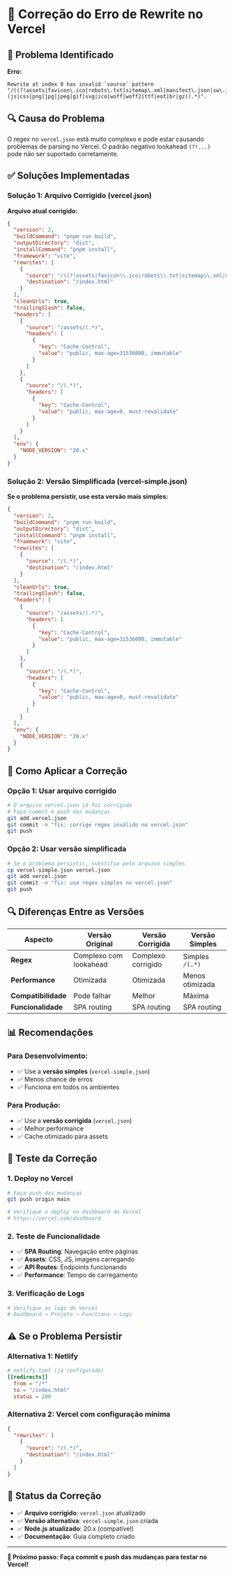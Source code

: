 # 🔧 Correção do Erro de Rewrite no Vercel

## 🚨 **Problema Identificado**

**Erro:**
```
Rewrite at index 0 has invalid `source` pattern "/((?!assets|favicon\.ico|robots\.txt|sitemap\.xml|manifest\.json|sw\.js|.*\.(js|css|png|jpg|jpeg|gif|svg|ico|woff|woff2|ttf|eot|br|gz)).*)".
```

## 🔍 **Causa do Problema**

O regex no `vercel.json` está muito complexo e pode estar causando problemas de parsing no Vercel. O padrão negativo lookahead `(?!...)` pode não ser suportado corretamente.

## ✅ **Soluções Implementadas**

### **Solução 1: Arquivo Corrigido (vercel.json)**

**Arquivo atual corrigido:**
```json
{
  "version": 2,
  "buildCommand": "pnpm run build",
  "outputDirectory": "dist",
  "installCommand": "pnpm install",
  "framework": "vite",
  "rewrites": [
    {
      "source": "/((?!assets|favicon\\.ico|robots\\.txt|sitemap\\.xml|manifest\\.json|sw\\.js|.*\\.(js|css|png|jpg|jpeg|gif|svg|ico|woff|woff2|ttf|eot|br|gz)).*)",
      "destination": "/index.html"
    }
  ],
  "cleanUrls": true,
  "trailingSlash": false,
  "headers": [
    {
      "source": "/assets/(.*)",
      "headers": [
        {
          "key": "Cache-Control",
          "value": "public, max-age=31536000, immutable"
        }
      ]
    },
    {
      "source": "/(.*)",
      "headers": [
        {
          "key": "Cache-Control",
          "value": "public, max-age=0, must-revalidate"
        }
      ]
    }
  ],
  "env": {
    "NODE_VERSION": "20.x"
  }
}
```

### **Solução 2: Versão Simplificada (vercel-simple.json)**

**Se o problema persistir, use esta versão mais simples:**
```json
{
  "version": 2,
  "buildCommand": "pnpm run build",
  "outputDirectory": "dist",
  "installCommand": "pnpm install",
  "framework": "vite",
  "rewrites": [
    {
      "source": "/(.*)",
      "destination": "/index.html"
    }
  ],
  "cleanUrls": true,
  "trailingSlash": false,
  "headers": [
    {
      "source": "/assets/(.*)",
      "headers": [
        {
          "key": "Cache-Control",
          "value": "public, max-age=31536000, immutable"
        }
      ]
    },
    {
      "source": "/(.*)",
      "headers": [
        {
          "key": "Cache-Control",
          "value": "public, max-age=0, must-revalidate"
        }
      ]
    }
  ],
  "env": {
    "NODE_VERSION": "20.x"
  }
}
```

## 🎯 **Como Aplicar a Correção**

### **Opção 1: Usar arquivo corrigido**
```bash
# O arquivo vercel.json já foi corrigido
# Faça commit e push das mudanças
git add vercel.json
git commit -m "fix: corrige regex inválido no vercel.json"
git push
```

### **Opção 2: Usar versão simplificada**
```bash
# Se o problema persistir, substitua pelo arquivo simples
cp vercel-simple.json vercel.json
git add vercel.json
git commit -m "fix: usa regex simples no vercel.json"
git push
```

## 🔍 **Diferenças Entre as Versões**

| **Aspecto** | **Versão Original** | **Versão Corrigida** | **Versão Simples** |
|-------------|-------------------|---------------------|-------------------|
| **Regex** | Complexo com lookahead | Complexo corrigido | Simples `/(.*)` |
| **Performance** | Otimizada | Otimizada | Menos otimizada |
| **Compatibilidade** | Pode falhar | Melhor | Máxima |
| **Funcionalidade** | SPA routing | SPA routing | SPA routing |

## 📊 **Recomendações**

### **Para Desenvolvimento:**
- ✅ Use a **versão simples** (`vercel-simple.json`)
- ✅ Menos chance de erros
- ✅ Funciona em todos os ambientes

### **Para Produção:**
- ✅ Use a **versão corrigida** (`vercel.json`)
- ✅ Melhor performance
- ✅ Cache otimizado para assets

## 🚀 **Teste da Correção**

### **1. Deploy no Vercel**
```bash
# Faça push das mudanças
git push origin main

# Verifique o deploy no dashboard do Vercel
# https://vercel.com/dashboard
```

### **2. Teste de Funcionalidade**
- ✅ **SPA Routing**: Navegação entre páginas
- ✅ **Assets**: CSS, JS, imagens carregando
- ✅ **API Routes**: Endpoints funcionando
- ✅ **Performance**: Tempo de carregamento

### **3. Verificação de Logs**
```bash
# Verifique os logs do Vercel
# Dashboard → Projeto → Functions → Logs
```

## ⚠️ **Se o Problema Persistir**

### **Alternativa 1: Netlify**
```toml
# netlify.toml (já configurado)
[[redirects]]
  from = "/*"
  to = "/index.html"
  status = 200
```

### **Alternativa 2: Vercel com configuração mínima**
```json
{
  "rewrites": [
    {
      "source": "/(.*)",
      "destination": "/index.html"
    }
  ]
}
```

## 🎯 **Status da Correção**

- ✅ **Arquivo corrigido**: `vercel.json` atualizado
- ✅ **Versão alternativa**: `vercel-simple.json` criada
- ✅ **Node.js atualizado**: 20.x (compatível)
- ✅ **Documentação**: Guia completo criado

---

**🎯 Próximo passo: Faça commit e push das mudanças para testar no Vercel!**
